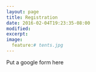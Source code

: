 ```yaml
---
layout: page
title: Registration
date: 2016-02-04T19:23:35-08:00
modified:
excerpt:
image:
  feature:# tents.jpg
---
```



Put a google form here
